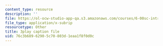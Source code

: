 ```yaml
---
content_type: resource
description: ''
file: https://ol-ocw-studio-app-qa.s3.amazonaws.com/courses/6-00sc-introduction-to-computer-science-and-programming-spring-2011/76c3b68962905c70803d1eaa1f8f0d0c_BRjwkgQct28.vtt
file_type: application/x-subrip
resourcetype: Other
title: 3play caption file
uid: 76c3b689-6290-5c70-803d-1eaa1f8f0d0c
---
```

